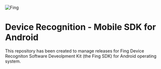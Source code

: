 ![Fing](https://cdn.fing.io/images/brand/FING_LOGO.png)

# Device Recognition - Mobile SDK for Android

This repository has been created to manage releases for Fing Device Recogniton Software Deveolpment Kit (the Fing SDK) for Android operating system.
